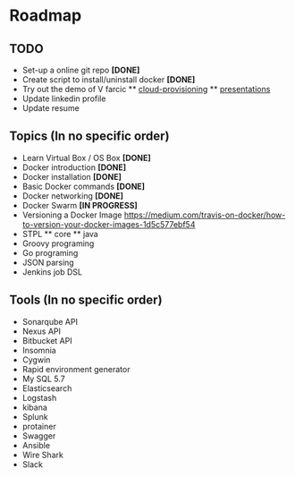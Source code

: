 # Roadmap

## TODO

* Set-up a online git repo **[DONE]**
* Create script to install/uninstall docker **[DONE]**
* Try out the demo of V farcic
 ** [cloud-provisioning](https://github.com/vfarcic/cloud-provisioning/)
 ** [presentations](http://vfarcic.github.io/#/presentations-1)
* Update linkedin profile
* Update resume

## Topics (In no specific order)

* Learn Virtual Box / OS Box **[DONE]**
* Docker introduction **[DONE]**
* Docker installation **[DONE]**
* Basic Docker commands **[DONE]**
* Docker networking **[DONE]**
* Docker Swarm **[IN PROGRESS]**
* Versioning a Docker Image https://medium.com/travis-on-docker/how-to-version-your-docker-images-1d5c577ebf54
* STPL
 ** core
 ** java
* Groovy programing
* Go programing
* JSON parsing
* Jenkins job DSL

## Tools (In no specific order)

* Sonarqube API
* Nexus API
* Bitbucket API
* Insomnia
* Cygwin
* Rapid environment generator
* My SQL 5.7
* Elasticsearch
* Logstash
* kibana
* Splunk
* protainer
* Swagger
* Ansible
* Wire Shark
* Slack
